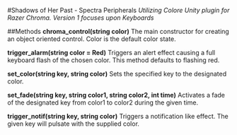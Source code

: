 #Shadows of Her Past - Spectra Peripherals
*Utilizing Colore Unity plugin for Razer Chroma. Version 1 focuses upon Keyboards*

##Methods
**chroma_control(string color)**
The main constructor for creating an object oriented control.
Color is the default color state.

**trigger_alarm(string color = Red)**
Triggers an alert effect causing a full keyboard flash of the chosen color.
This method defaults to flashing red.

**set_color(string key, string color)**
Sets the specified key to the designated color.

**set_fade(string key, string color1, string color2, int time)**
Activates a fade of the designated key from color1 to color2 during the given time.

**trigger_notif(string key, string color)**
Triggers a notification like effect. The given key will pulsate with the supplied color.
